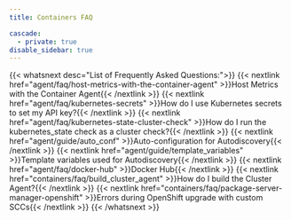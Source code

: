 ```yaml
---
title: Containers FAQ

cascade:
  - private: true
disable_sidebar: true
---
```


{{< whatsnext desc="List of Frequently Asked Questions:">}}
    {{< nextlink href="agent/faq/host-metrics-with-the-container-agent" >}}Host Metrics with the Container Agent{{< /nextlink >}}
    {{< nextlink href="agent/faq/kubernetes-secrets" >}}How do I use Kubernetes secrets to set my API key?{{< /nextlink >}}
    {{< nextlink href="agent/faq/kubernetes-state-cluster-check" >}}How do I run the kubernetes_state check as a cluster check?{{< /nextlink >}}
    {{< nextlink href="agent/guide/auto_conf" >}}Auto-configuration for Autodiscovery{{< /nextlink >}}
    {{< nextlink href="agent/guide/template_variables" >}}Template variables used for Autodiscovery{{< /nextlink >}}
    {{< nextlink href="agent/faq/docker-hub" >}}Docker Hub{{< /nextlink >}}
    {{< nextlink href="containers/faq/build_cluster_agent" >}}How do I build the Cluster Agent?{{< /nextlink >}}
    {{< nextlink href="containers/faq/package-server-manager-openshift" >}}Errors during OpenShift upgrade with custom SCCs{{< /nextlink >}}
{{< /whatsnext >}}
